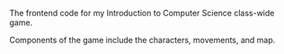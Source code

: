 The frontend code for my Introduction to Computer Science class-wide game. 

Components of the game include the characters, movements, and map.

